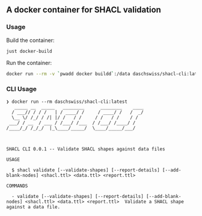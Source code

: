 ## A docker container for SHACL validation 
### Usage

Build the container:
```zsh
just docker-build
```

Run the container:
```zsh
docker run --rm -v `pwadd docker buildd`:/data daschswiss/shacl-cli:latest validate /data/shacl.ttl /data/data.ttl /data/report.ttl"
```

### CLI Usage

```
❯ docker run --rm daschswiss/shacl-cli:latest
   _____ __  _____   ________      ________    ____
  / ___// / / /   | / ____/ /     / ____/ /   /  _/
  \__ \/ /_/ / /| |/ /   / /     / /   / /    / /
 ___/ / __  / ___ / /___/ /___  / /___/ /____/ /
/____/_/ /_/_/  |_\____/_____/  \____/_____/___/



SHACL CLI 0.0.1 -- Validate SHACL shapes against data files

USAGE

  $ shacl validate [--validate-shapes] [--report-details] [--add-blank-nodes] <shacl.ttl> <data.ttl> <report.ttl>

COMMANDS

  - validate [--validate-shapes] [--report-details] [--add-blank-nodes] <shacl.ttl> <data.ttl> <report.ttl>  Validate a SHACL shape against a data file.

```